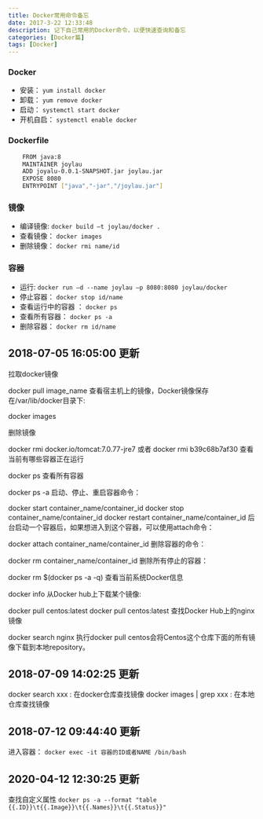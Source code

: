 ```yaml
---
title: Docker常用命令备忘
date: 2017-3-22 12:33:48
description: 记下自己常用的Docker命令，以便快速查询和备忘
categories: [Docker篇]
tags: [Docker]
---
```


<!-- more -->
### Docker

- 安装： `yum install docker`
- 卸载： `yum remove docker`
- 启动： `systemctl start docker`
- 开机自启： `systemctl enable docker`


### Dockerfile
``` bash
    FROM java:8
    MAINTAINER joylau
    ADD joyalu-0.0.1-SNAPSHOT.jar joylau.jar
    EXPOSE 8080
    ENTRYPOINT ["java","-jar","/joylau.jar"]
```


### 镜像
- 编译镜像: `docker build –t joylau/docker .`
- 查看镜像： `docker images`
- 删除镜像： `docker rmi name/id`


### 容器
- 运行: `docker run –d --name joylau –p 8080:8080 joylau/docker`
- 停止容器： `docker stop id/name`
- 查看运行中的容器 ：  `docker ps`
- 查看所有容器：  `docker ps -a`
- 删除容器：  `docker rm id/name`


## 2018-07-05 16:05:00 更新

拉取docker镜像

docker pull image_name
查看宿主机上的镜像，Docker镜像保存在/var/lib/docker目录下:

docker images

删除镜像

docker rmi  docker.io/tomcat:7.0.77-jre7   或者  docker rmi b39c68b7af30
查看当前有哪些容器正在运行

docker ps
查看所有容器

docker ps -a
启动、停止、重启容器命令：

docker start container_name/container_id
docker stop container_name/container_id
docker restart container_name/container_id
后台启动一个容器后，如果想进入到这个容器，可以使用attach命令：

docker attach container_name/container_id
删除容器的命令：

docker rm container_name/container_id
删除所有停止的容器：

docker rm $(docker ps -a -q)
查看当前系统Docker信息

docker info
从Docker hub上下载某个镜像:

docker pull centos:latest
docker pull centos:latest
查找Docker Hub上的nginx镜像

docker search nginx
执行docker pull centos会将Centos这个仓库下面的所有镜像下载到本地repository。

## 2018-07-09 14:02:25 更新
docker search xxx : 在docker仓库查找镜像
docker images | grep xxx : 在本地仓库查找镜像


## 2018-07-12 09:44:40 更新
进入容器： `docker exec -it 容器的ID或者NAME /bin/bash`

## 2020-04-12 12:30:25 更新
查找自定义属性
`docker ps -a --format "table {{.ID}}\t{{.Image}}\t{{.Names}}\t{{.Status}}"`

